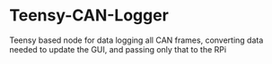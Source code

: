 # Teensy-CAN-Logger
Teensy based node for data logging all CAN frames, converting data needed to update the GUI, and passing only that to the RPi
